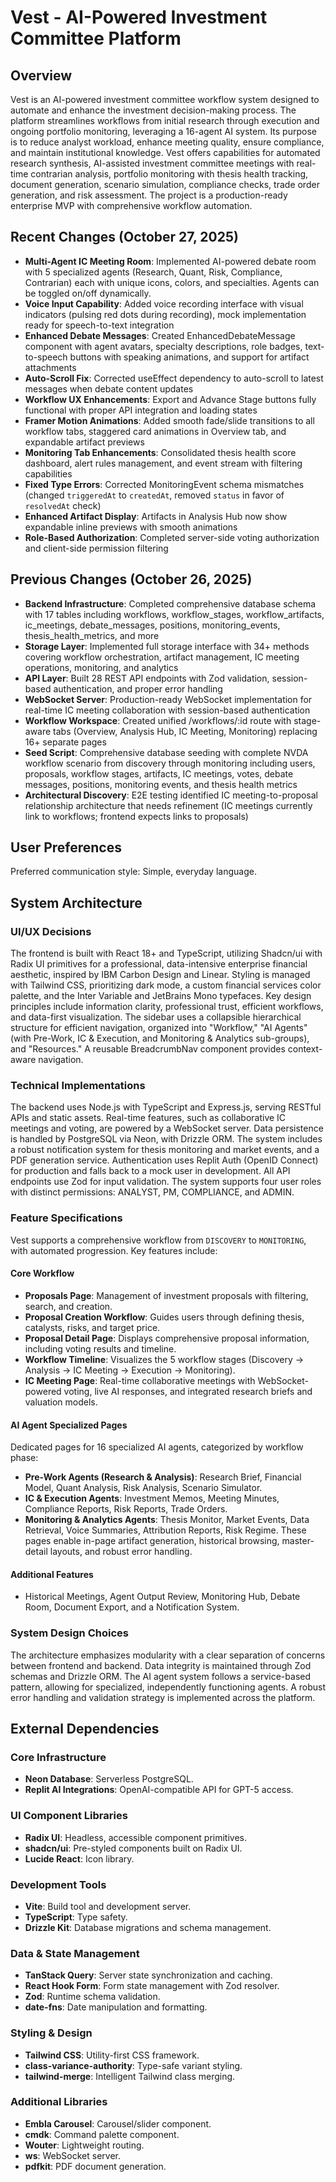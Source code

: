 # Vest - AI-Powered Investment Committee Platform

## Overview
Vest is an AI-powered investment committee workflow system designed to automate and enhance the investment decision-making process. The platform streamlines workflows from initial research through execution and ongoing portfolio monitoring, leveraging a 16-agent AI system. Its purpose is to reduce analyst workload, enhance meeting quality, ensure compliance, and maintain institutional knowledge. Vest offers capabilities for automated research synthesis, AI-assisted investment committee meetings with real-time contrarian analysis, portfolio monitoring with thesis health tracking, document generation, scenario simulation, compliance checks, trade order generation, and risk assessment. The project is a production-ready enterprise MVP with comprehensive workflow automation.

## Recent Changes (October 27, 2025)
- **Multi-Agent IC Meeting Room**: Implemented AI-powered debate room with 5 specialized agents (Research, Quant, Risk, Compliance, Contrarian) each with unique icons, colors, and specialties. Agents can be toggled on/off dynamically.
- **Voice Input Capability**: Added voice recording interface with visual indicators (pulsing red dots during recording), mock implementation ready for speech-to-text integration
- **Enhanced Debate Messages**: Created EnhancedDebateMessage component with agent avatars, specialty descriptions, role badges, text-to-speech buttons with speaking animations, and support for artifact attachments
- **Auto-Scroll Fix**: Corrected useEffect dependency to auto-scroll to latest messages when debate content updates
- **Workflow UX Enhancements**: Export and Advance Stage buttons fully functional with proper API integration and loading states
- **Framer Motion Animations**: Added smooth fade/slide transitions to all workflow tabs, staggered card animations in Overview tab, and expandable artifact previews
- **Monitoring Tab Enhancements**: Consolidated thesis health score dashboard, alert rules management, and event stream with filtering capabilities
- **Fixed Type Errors**: Corrected MonitoringEvent schema mismatches (changed `triggeredAt` to `createdAt`, removed `status` in favor of `resolvedAt` check)
- **Enhanced Artifact Display**: Artifacts in Analysis Hub now show expandable inline previews with smooth animations
- **Role-Based Authorization**: Completed server-side voting authorization and client-side permission filtering

## Previous Changes (October 26, 2025)
- **Backend Infrastructure**: Completed comprehensive database schema with 17 tables including workflows, workflow_stages, workflow_artifacts, ic_meetings, debate_messages, positions, monitoring_events, thesis_health_metrics, and more
- **Storage Layer**: Implemented full storage interface with 34+ methods covering workflow orchestration, artifact management, IC meeting operations, monitoring, and analytics
- **API Layer**: Built 28 REST API endpoints with Zod validation, session-based authentication, and proper error handling
- **WebSocket Server**: Production-ready WebSocket implementation for real-time IC meeting collaboration with session-based authentication
- **Workflow Workspace**: Created unified /workflows/:id route with stage-aware tabs (Overview, Analysis Hub, IC Meeting, Monitoring) replacing 16+ separate pages
- **Seed Script**: Comprehensive database seeding with complete NVDA workflow scenario from discovery through monitoring including users, proposals, workflow stages, artifacts, IC meetings, votes, debate messages, positions, monitoring events, and thesis health metrics
- **Architectural Discovery**: E2E testing identified IC meeting-to-proposal relationship architecture that needs refinement (IC meetings currently link to workflows; frontend expects links to proposals)

## User Preferences
Preferred communication style: Simple, everyday language.

## System Architecture

### UI/UX Decisions
The frontend is built with React 18+ and TypeScript, utilizing Shadcn/ui with Radix UI primitives for a professional, data-intensive enterprise financial aesthetic, inspired by IBM Carbon Design and Linear. Styling is managed with Tailwind CSS, prioritizing dark mode, a custom financial services color palette, and the Inter Variable and JetBrains Mono typefaces. Key design principles include information clarity, professional trust, efficient workflows, and data-first visualization. The sidebar uses a collapsible hierarchical structure for efficient navigation, organized into "Workflow," "AI Agents" (with Pre-Work, IC & Execution, and Monitoring & Analytics sub-groups), and "Resources." A reusable BreadcrumbNav component provides context-aware navigation.

### Technical Implementations
The backend uses Node.js with TypeScript and Express.js, serving RESTful APIs and static assets. Real-time features, such as collaborative IC meetings and voting, are powered by a WebSocket server. Data persistence is handled by PostgreSQL via Neon, with Drizzle ORM. The system includes a robust notification system for thesis monitoring and market events, and a PDF generation service. Authentication uses Replit Auth (OpenID Connect) for production and falls back to a mock user in development. All API endpoints use Zod for input validation. The system supports four user roles with distinct permissions: ANALYST, PM, COMPLIANCE, and ADMIN.

### Feature Specifications
Vest supports a comprehensive workflow from `DISCOVERY` to `MONITORING`, with automated progression. Key features include:

#### Core Workflow
- **Proposals Page**: Management of investment proposals with filtering, search, and creation.
- **Proposal Creation Workflow**: Guides users through defining thesis, catalysts, risks, and target price.
- **Proposal Detail Page**: Displays comprehensive proposal information, including voting results and timeline.
- **Workflow Timeline**: Visualizes the 5 workflow stages (Discovery → Analysis → IC Meeting → Execution → Monitoring).
- **IC Meeting Page**: Real-time collaborative meetings with WebSocket-powered voting, live AI responses, and integrated research briefs and valuation models.

#### AI Agent Specialized Pages
Dedicated pages for 16 specialized AI agents, categorized by workflow phase:
- **Pre-Work Agents (Research & Analysis)**: Research Brief, Financial Model, Quant Analysis, Risk Analysis, Scenario Simulator.
- **IC & Execution Agents**: Investment Memos, Meeting Minutes, Compliance Reports, Risk Reports, Trade Orders.
- **Monitoring & Analytics Agents**: Thesis Monitor, Market Events, Data Retrieval, Voice Summaries, Attribution Reports, Risk Regime.
These pages enable in-page artifact generation, historical browsing, master-detail layouts, and robust error handling.

#### Additional Features
- Historical Meetings, Agent Output Review, Monitoring Hub, Debate Room, Document Export, and a Notification System.

### System Design Choices
The architecture emphasizes modularity with a clear separation of concerns between frontend and backend. Data integrity is maintained through Zod schemas and Drizzle ORM. The AI agent system follows a service-based pattern, allowing for specialized, independently functioning agents. A robust error handling and validation strategy is implemented across the platform.

## External Dependencies

### Core Infrastructure
- **Neon Database**: Serverless PostgreSQL.
- **Replit AI Integrations**: OpenAI-compatible API for GPT-5 access.

### UI Component Libraries
- **Radix UI**: Headless, accessible component primitives.
- **shadcn/ui**: Pre-styled components built on Radix UI.
- **Lucide React**: Icon library.

### Development Tools
- **Vite**: Build tool and development server.
- **TypeScript**: Type safety.
- **Drizzle Kit**: Database migrations and schema management.

### Data & State Management
- **TanStack Query**: Server state synchronization and caching.
- **React Hook Form**: Form state management with Zod resolver.
- **Zod**: Runtime schema validation.
- **date-fns**: Date manipulation and formatting.

### Styling & Design
- **Tailwind CSS**: Utility-first CSS framework.
- **class-variance-authority**: Type-safe variant styling.
- **tailwind-merge**: Intelligent Tailwind class merging.

### Additional Libraries
- **Embla Carousel**: Carousel/slider component.
- **cmdk**: Command palette component.
- **Wouter**: Lightweight routing.
- **ws**: WebSocket server.
- **pdfkit**: PDF document generation.